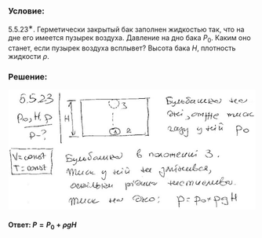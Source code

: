 ###  Условие:

$5.5.23^∗.$ Герметически закрытый бак заполнен жидкостью так, что на дне его имеется пузырек воздуха. Давление на дно бака $P_0$. Каким оно станет, если пузырек воздуха всплывет? Высота бака $H$, плотность жидкости $\rho$.

###  Решение:

![|640x310, 67%](../../img/5.5.23/1.jpg)

#### Ответ: $P = P_0 + \rho gH$